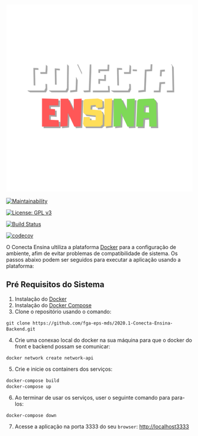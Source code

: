 
![conectalogo](.github/img/conecta-logo.png)

[![Maintainability](https://api.codeclimate.com/v1/badges/67cbc9d136bf5fe45984/maintainability)](https://codeclimate.com/github/fga-eps-mds/2020.1-Conecta-Ensina-Backend/maintainability)

[![License: GPL v3](https://img.shields.io/badge/License-GPL%20v3-blue.svg)](https://www.gnu.org/licenses/gpl-3.0)

[![Build Status](https://travis-ci.com/fga-eps-mds/2020.1-Conecta-Ensina-Backend.svg?branch=master)](https://travis-ci.com/fga-eps-mds/2020.1-Conecta-Ensina-Backend)

[![codecov](https://codecov.io/gh/fga-eps-mds/2020.1-Conecta-Ensina-Backend/branch/master/graph/badge.svg?token=XI7IB0NUIO)](undefined)

O Conecta Ensina ultiliza a plataforma [Docker](https://www.docker.com/what-docker) para a configuração de ambiente, afim de evitar problemas de compatibilidade de sistema. Os passos abaixo podem ser seguidos para executar a aplicação usando a plataforma:


## Pré Requisitos do Sistema
 1. Instalação do [Docker](https://docs.docker.com/engine/installation/)
 2. Instalação do [Docker Compose](https://docs.docker.com/compose/install/)
 3. Clone o repositório usando o comando:
 ```
 git clone https://github.com/fga-eps-mds/2020.1-Conecta-Ensina-Backend.git
 ```
 4. Crie uma conexao local do docker na sua máquina para que o docker do front e backend possam se comunicar:
 ```
 docker network create network-api
 ```
 5. Crie e inicie os containers dos serviços:

 ```
 docker-compose build
 docker-compose up
 ```

 6. Ao terminar de usar os serviços, user o seguinte comando para para-los:
 ```
 docker-compose down
 ``` 
 
 7. Acesse a aplicação na porta 3333 do seu `browser`: [http://localhost3333]()
